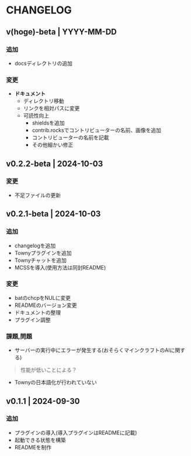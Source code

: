 # CHANGELOG
<!-- ## vhoge | YYYY-MM-DD
### 追加
- 新しく追加された機能や要素。
### 変更
- 変更された内容、改善された部分。
### 修正
- 修正されたバグや問題。
### 課題,問題
- 今後廃止予定の機能や推奨されない変更点。
### 削除
- 削除された機能や要素。 -->

## v(hoge)-beta | YYYY-MM-DD
### 追加
- docsディレクトリの追加
### 変更
- **ドキュメント**
    - ディレクトリ移動
    - リンクを相対パスに変更
    - 可読性向上
        - shieldsを追加
        - contrib.rocksでコントリビューターの名前、画像を追加
        - コントリビューターの名前を記載
        - その他細かい修正

<!-- ### 修正
- 修正されたバグや問題。
### 課題,問題
- 今後廃止予定の機能や推奨されない変更点。
### 削除
- 削除された機能や要素。 -->

## v0.2.2-beta | 2024-10-03
### 変更
- 不足ファイルの更新

## v0.2.1-beta | 2024-10-03
### 追加
- changelogを追加
- Townyプラグインを追加
- Townyチャットを追加
- MCSSを導入(使用方法は同封README)
### 変更
- batのchcpをNULに変更
- READMEのバージョン変更
- ドキュメントの整理
- プラグイン調整
### 課題,問題
- サーバーの実行中にエラーが発生する(おそらくマインクラフトのAIに関する)
> 性能が低いことによる？
- Townyの日本語化が行われていない

## v0.1.1 | 2024-09-30
### 追加
- プラグインの導入(導入プラグインはREADMEに記載)
- 起動できる状態を構築
- READMEを制作

